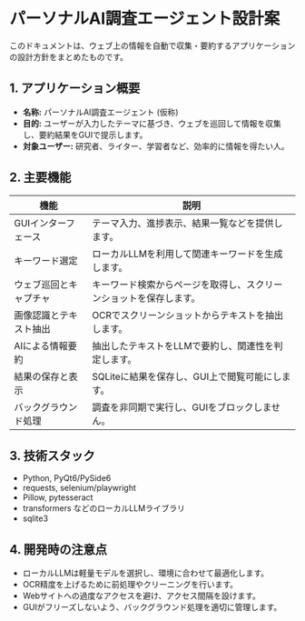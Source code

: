 # パーソナルAI調査エージェント設計案

このドキュメントは、ウェブ上の情報を自動で収集・要約するアプリケーションの設計方針をまとめたものです。

## 1. アプリケーション概要

- **名称:** パーソナルAI調査エージェント (仮称)
- **目的:** ユーザーが入力したテーマに基づき、ウェブを巡回して情報を収集し、要約結果をGUIで提示します。
- **対象ユーザー:** 研究者、ライター、学習者など、効率的に情報を得たい人。

## 2. 主要機能

| 機能 | 説明 |
| --- | --- |
| GUIインターフェース | テーマ入力、進捗表示、結果一覧などを提供します。 |
| キーワード選定 | ローカルLLMを利用して関連キーワードを生成します。 |
| ウェブ巡回とキャプチャ | キーワード検索からページを取得し、スクリーンショットを保存します。 |
| 画像認識とテキスト抽出 | OCRでスクリーンショットからテキストを抽出します。 |
| AIによる情報要約 | 抽出したテキストをLLMで要約し、関連性を判定します。 |
| 結果の保存と表示 | SQLiteに結果を保存し、GUI上で閲覧可能にします。 |
| バックグラウンド処理 | 調査を非同期で実行し、GUIをブロックしません。 |

## 3. 技術スタック

- Python, PyQt6/PySide6
- requests, selenium/playwright
- Pillow, pytesseract
- transformers などのローカルLLMライブラリ
- sqlite3

## 4. 開発時の注意点

- ローカルLLMは軽量モデルを選択し、環境に合わせて最適化します。
- OCR精度を上げるために前処理やクリーニングを行います。
- Webサイトへの過度なアクセスを避け、アクセス間隔を設けます。
- GUIがフリーズしないよう、バックグラウンド処理を適切に管理します。

